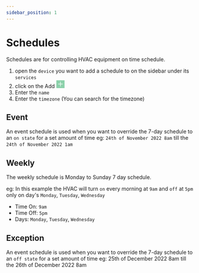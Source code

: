 ```yaml
---
sidebar_position: 1
---
```


# Schedules
Schedules are for controlling HVAC equipment on time schedule.

1. open the `device` you want to add a schedule to on the sidebar under its `services`
2. click on the Add ![add-button.png](../img/apps/add-button.png)
3. Enter the `name`
4. Enter the `timezone` (You can search for the timezone)


## Event 
An event schedule is used when you want to override the 7-day schedule to an `on state` for a set amount of time eg: `24th of November 2022 8am` till the `24th of November 2022 1am`

## Weekly
The weekly schedule is Monday to Sunday 7 day schedule.  

eg: In this example the HVAC will turn `on` every morning at `9am` and `off` at `5pm` only on day's `Monday`, `Tuesday`, `Wednesday`
* Time On: `9am`
* Time Off: `5pm`
* Days: `Monday`, `Tuesday`, `Wednesday`



## Exception 
An event schedule is used when you want to override the 7-day schedule to an `off state` for a set amount of time eg: 25th of December 2022 8am till the 26th of December 2022 8am
